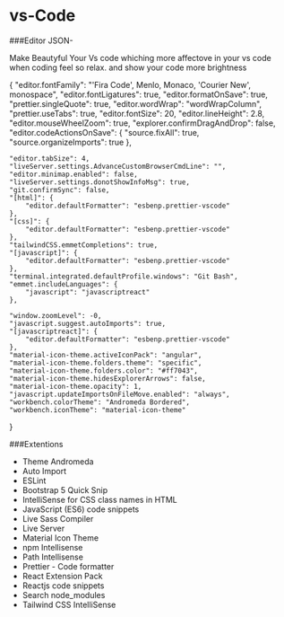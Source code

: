 # vs-Code
###Editor JSON- 


Make Beautyful Your Vs code whiching more affectove in your vs code when coding feel so relax.
and show your code more brightness 


{
        "editor.fontFamily": "'Fira Code', Menlo, Monaco, 'Courier New', monospace",
	"editor.fontLigatures": true,
	"editor.formatOnSave": true,
	"prettier.singleQuote": true,
	"editor.wordWrap": "wordWrapColumn",
	"prettier.useTabs": true,
	"editor.fontSize": 20,
	"editor.lineHeight": 2.8,
	"editor.mouseWheelZoom": true,
	"explorer.confirmDragAndDrop": false,
	"editor.codeActionsOnSave": {
		"source.fixAll": true,
		"source.organizeImports": true
	},
	
	"editor.tabSize": 4,
	"liveServer.settings.AdvanceCustomBrowserCmdLine": "",
	"editor.minimap.enabled": false,
	"liveServer.settings.donotShowInfoMsg": true,
	"git.confirmSync": false,
	"[html]": {
		"editor.defaultFormatter": "esbenp.prettier-vscode"
	},
	"[css]": {
		"editor.defaultFormatter": "esbenp.prettier-vscode"
	},
	"tailwindCSS.emmetCompletions": true,
	"[javascript]": {
		"editor.defaultFormatter": "esbenp.prettier-vscode"
	},
	"terminal.integrated.defaultProfile.windows": "Git Bash",
	"emmet.includeLanguages": {
		"javascript": "javascriptreact"
	},

	"window.zoomLevel": -0,
	"javascript.suggest.autoImports": true,
	"[javascriptreact]": {
		"editor.defaultFormatter": "esbenp.prettier-vscode"
	},
	"material-icon-theme.activeIconPack": "angular",
	"material-icon-theme.folders.theme": "specific",
	"material-icon-theme.folders.color": "#ff7043",
	"material-icon-theme.hidesExplorerArrows": false,
	"material-icon-theme.opacity": 1,
	"javascript.updateImportsOnFileMove.enabled": "always",
	"workbench.colorTheme": "Andromeda Bordered",
	"workbench.iconTheme": "material-icon-theme"
}

###Extentions
- Theme Andromeda
- Auto Import
- ESLint
- Bootstrap 5 Quick Snip
- IntelliSense for CSS class names in HTML
- JavaScript (ES6) code snippets
- Live Sass Compiler
- Live Server
- Material Icon Theme
- npm Intellisense
- Path Intellisense
- Prettier - Code formatter
- React Extension Pack
- Reactjs code snippets
- Search node_modules
- Tailwind CSS IntelliSense


